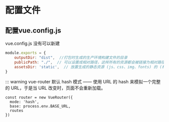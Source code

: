 # 配置文件
## 配置vue.config.js

vue.config.js 没有可以新建

```js
module.exports = {
    outputDir: "dist",  //打包时生成的生产环境构建文件的目录
    publicPath: "./",  // 可以设置成相对路径，这样所有的资源都会被链接为相对路径，打出来的包可以被部署在任意路径 ，配合 “历史模式为hash模式使用即#模式”
    assetsDir: 'static',  // 放置生成的静态资源 (js、css、img、fonts) 的 (相对于 outputDir 的) 目录
}
```


::: warning vue-router 默认 hash 模式 —— 使用 URL 的 hash 来模拟一个完整的 URL，于是当 URL 改变时，页面不会重新加载。

``` js{2}
const router = new VueRouter({
  mode: 'hash',
  base: process.env.BASE_URL,
  routes
})

```